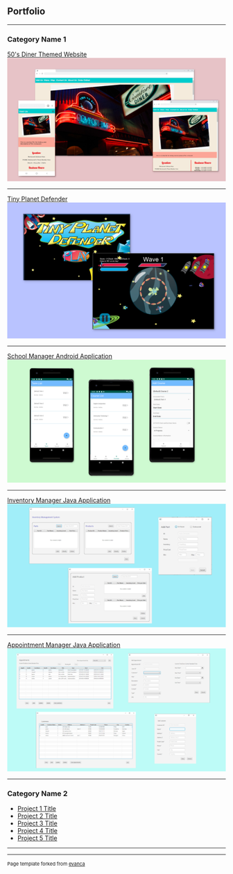 ## Portfolio

---

### Category Name 1 

[50's Diner Themed Website](/50sPage)
<img src="images/50sDinerThumbnail2.png?raw=true"/>

---
[Tiny Planet Defender](/GamePage)
<img src="images/gameThumbnail.png?raw=true"/>

---
[School Manager Android Application](/SchoolManagerPage)
<img src="images/AndroidProjectThumbnail.png?raw=true"/>

---
[Inventory Manager Java Application](/InventoryManagerPage)
<img src="images/InventoryScreenshot.png?raw=true"/>

---
[Appointment Manager Java Application](http://example.com/)
<img src="images/AppointmentThumbnail.png?raw=true"/>

---

### Category Name 2

- [Project 1 Title](http://example.com/)
- [Project 2 Title](http://example.com/)
- [Project 3 Title](http://example.com/)
- [Project 4 Title](http://example.com/)
- [Project 5 Title](http://example.com/)

---




---
<p style="font-size:11px">Page template forked from <a href="https://github.com/evanca/quick-portfolio">evanca</a></p>
<!-- Remove above link if you don't want to attibute -->

